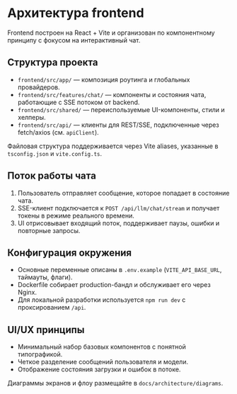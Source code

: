 # Архитектура frontend

Frontend построен на React + Vite и организован по компонентному принципу с фокусом на интерактивный чат.

## Структура проекта
- `frontend/src/app/` — композиция роутинга и глобальных провайдеров.
- `frontend/src/features/chat/` — компоненты и состояния чата, работающие с SSE потоком от backend.
- `frontend/src/shared/` — переиспользуемые UI-компоненты, стили и хелперы.
- `frontend/src/api/` — клиенты для REST/SSE, подключенные через fetch/axios (см. `apiClient`).

Файловая структура поддерживается через Vite aliases, указанные в `tsconfig.json` и `vite.config.ts`.

## Поток работы чата
1. Пользователь отправляет сообщение, которое попадает в состояние чата.
2. SSE-клиент подключается к `POST /api/llm/chat/stream` и получает токены в режиме реального времени.
3. UI отрисовывает входящий поток, поддерживает паузы, ошибки и повторные запросы.

## Конфигурация окружения
- Основные переменные описаны в `.env.example` (`VITE_API_BASE_URL`, таймауты, флаги).
- Dockerfile собирает production-бандл и обслуживает его через Nginx.
- Для локальной разработки используется `npm run dev` с проксированием `/api`.

## UI/UX принципы
- Минимальный набор базовых компонентов с понятной типографикой.
- Четкое разделение сообщений пользователя и модели.
- Отображение состояния загрузки и ошибок в потоке.

Диаграммы экранов и флоу размещайте в `docs/architecture/diagrams`.
